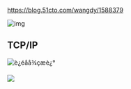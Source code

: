 https://blog.51cto.com/wangdy/1588379



![img](https://blog.zengrong.net/uploads/2014/12/TCP-IP.gif) 



## TCP/IP

![è¿éåå¾çæè¿°](https://img-blog.csdn.net/20160710172430865) 

![](https://image.fundebug.com/2019-03-21-01.png)